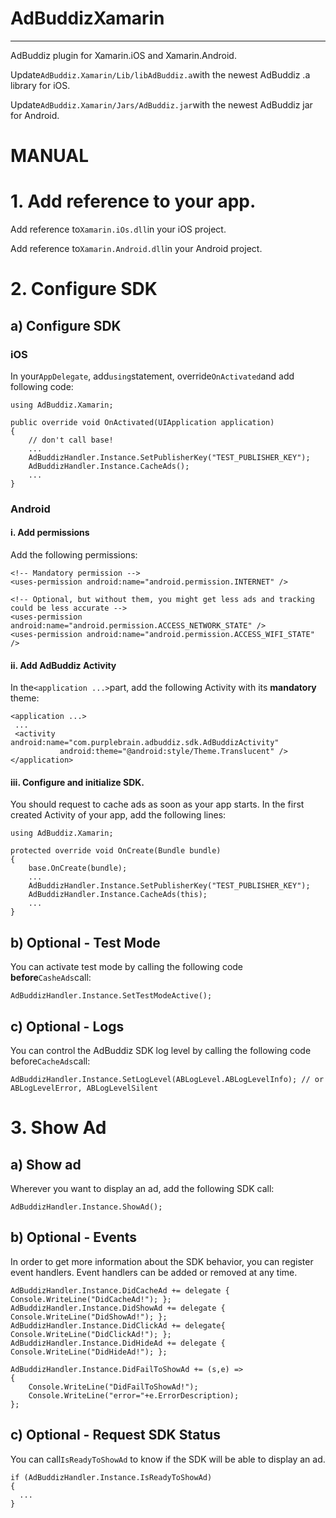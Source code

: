 # AdBuddizXamarin
---
AdBuddiz plugin for Xamarin.iOS and Xamarin.Android.

Update`AdBuddiz.Xamarin/Lib/libAdBuddiz.a`with the newest AdBuddiz .a library for iOS.

Update`AdBuddiz.Xamarin/Jars/AdBuddiz.jar`with the newest AdBuddiz jar for Android.


# MANUAL


# 1. Add reference to your app.

Add reference to`Xamarin.iOs.dll`in your iOS project.

Add reference to`Xamarin.Android.dll`in your Android project.

# 2. Configure SDK

## a) Configure SDK

### iOS

In your`AppDelegate`, add`using`statement, override`OnActivated`and add following code:

	using AdBuddiz.Xamarin;

	public override void OnActivated(UIApplication application) 
	{
		// don't call base!
		...
		AdBuddizHandler.Instance.SetPublisherKey("TEST_PUBLISHER_KEY");
 		AdBuddizHandler.Instance.CacheAds();
		...
	}

### Android

#### i. Add permissions
Add the following permissions:

	<!-- Mandatory permission -->
   	<uses-permission android:name="android.permission.INTERNET" />

	<!-- Optional, but without them, you might get less ads and tracking could be less accurate -->
   	<uses-permission android:name="android.permission.ACCESS_NETWORK_STATE" />
   	<uses-permission android:name="android.permission.ACCESS_WIFI_STATE" />

#### ii. Add AdBuddiz Activity
In the`<application ...>`part, add the following Activity with its **mandatory** theme:

	<application ...>
     ...
     <activity android:name="com.purplebrain.adbuddiz.sdk.AdBuddizActivity" 
               android:theme="@android:style/Theme.Translucent" />
   	</application>

#### iii. Configure and initialize SDK.
You should request to cache ads as soon as your app starts. In the first created Activity of your app, add the following lines:

	using AdBuddiz.Xamarin;

	protected override void OnCreate(Bundle bundle) 
	{
		base.OnCreate(bundle);
		...
		AdBuddizHandler.Instance.SetPublisherKey("TEST_PUBLISHER_KEY");
		AdBuddizHandler.Instance.CacheAds(this);
		...		
	}

## b) Optional - Test Mode
You can activate test mode by calling the following code **before**`CasheAds`call:
	
	AdBuddizHandler.Instance.SetTestModeActive();

## c) Optional - Logs
You can control the AdBuddiz SDK log level by calling the following code before`CacheAds`call:

	AdBuddizHandler.Instance.SetLogLevel(ABLogLevel.ABLogLevelInfo); // or ABLogLevelError, ABLogLevelSilent

# 3. Show Ad

## a) Show ad

Wherever you want to display an ad, add the following SDK call:
	
	AdBuddizHandler.Instance.ShowAd();

## b) Optional - Events
In order to get more information about the SDK behavior, you can register event handlers. Event handlers can be added or removed at any time.
	
	AdBuddizHandler.Instance.DidCacheAd += delegate { Console.WriteLine("DidCacheAd!"); };
 	AdBuddizHandler.Instance.DidShowAd += delegate { Console.WriteLine("DidShowAd!"); };
 	AdBuddizHandler.Instance.DidClickAd += delegate{ Console.WriteLine("DidClickAd!"); };
 	AdBuddizHandler.Instance.DidHideAd += delegate { Console.WriteLine("DidHideAd!"); };

 	AdBuddizHandler.Instance.DidFailToShowAd += (s,e) => 
	{ 
    	Console.WriteLine("DidFailToShowAd!");
    	Console.WriteLine("error="+e.ErrorDescription);
 	};

## c) Optional - Request SDK Status

You can call`IsReadyToShowAd` to know if the SDK will be able to display an ad.

	if (AdBuddizHandler.Instance.IsReadyToShowAd) 
	{
      ...
   	}
